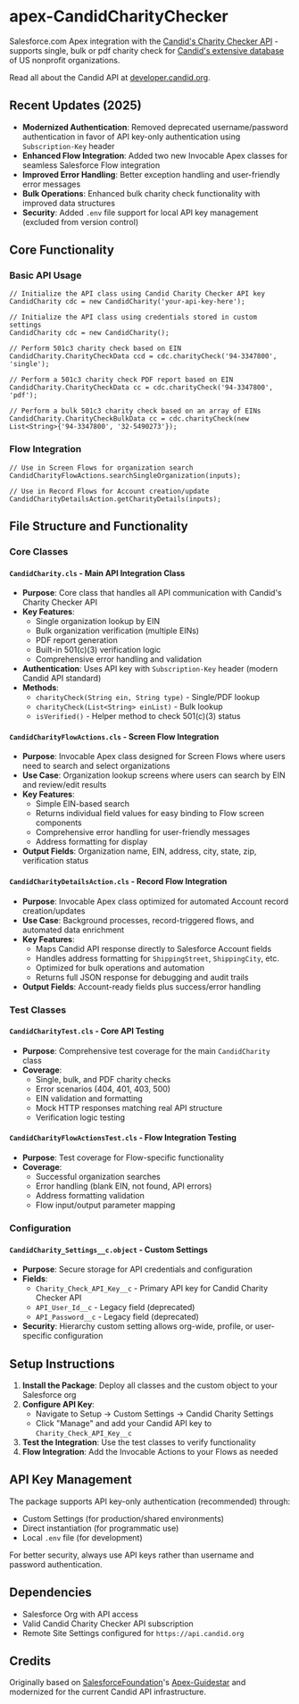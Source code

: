 apex-CandidCharityChecker
==============

Salesforce.com Apex integration with the [Candid's Charity Checker API](https://developer.candid.org/) - supports single, bulk or pdf charity check for [Candid's extensive database](http://www.candid.org/) of US nonprofit organizations.

Read all about the Candid API at [developer.candid.org](https://developer.candid.org/reference/welcome). 

## Recent Updates (2025)

- **Modernized Authentication**: Removed deprecated username/password authentication in favor of API key-only authentication using `Subscription-Key` header
- **Enhanced Flow Integration**: Added two new Invocable Apex classes for seamless Salesforce Flow integration
- **Improved Error Handling**: Better exception handling and user-friendly error messages
- **Bulk Operations**: Enhanced bulk charity check functionality with improved data structures
- **Security**: Added `.env` file support for local API key management (excluded from version control)

## Core Functionality

### Basic API Usage

```apex
// Initialize the API class using Candid Charity Checker API key
CandidCharity cdc = new CandidCharity('your-api-key-here');    

// Initialize the API class using credentials stored in custom settings
CandidCharity cdc = new CandidCharity();    

// Perform 501c3 charity check based on EIN
CandidCharity.CharityCheckData ccd = cdc.charityCheck('94-3347800', 'single');
        
// Perform a 501c3 charity check PDF report based on EIN
CandidCharity.CharityCheckData cc = cdc.charityCheck('94-3347800', 'pdf');
        
// Perform a bulk 501c3 charity check based on an array of EINs
CandidCharity.CharityCheckBulkData cc = cdc.charityCheck(new List<String>{'94-3347800', '32-5490273'});
```

### Flow Integration

```apex
// Use in Screen Flows for organization search
CandidCharityFlowActions.searchSingleOrganization(inputs);

// Use in Record Flows for Account creation/update
CandidCharityDetailsAction.getCharityDetails(inputs);
```

## File Structure and Functionality

### Core Classes

#### `CandidCharity.cls` - Main API Integration Class
- **Purpose**: Core class that handles all API communication with Candid's Charity Checker API
- **Key Features**:
  - Single organization lookup by EIN
  - Bulk organization verification (multiple EINs)
  - PDF report generation
  - Built-in 501(c)(3) verification logic
  - Comprehensive error handling and validation
- **Authentication**: Uses API key with `Subscription-Key` header (modern Candid API standard)
- **Methods**:
  - `charityCheck(String ein, String type)` - Single/PDF lookup
  - `charityCheck(List<String> einList)` - Bulk lookup
  - `isVerified()` - Helper method to check 501(c)(3) status

#### `CandidCharityFlowActions.cls` - Screen Flow Integration
- **Purpose**: Invocable Apex class designed for Screen Flows where users need to search and select organizations
- **Use Case**: Organization lookup screens where users can search by EIN and review/edit results
- **Key Features**:
  - Simple EIN-based search
  - Returns individual field values for easy binding to Flow screen components
  - Comprehensive error handling for user-friendly messages
  - Address formatting for display
- **Output Fields**: Organization name, EIN, address, city, state, zip, verification status

#### `CandidCharityDetailsAction.cls` - Record Flow Integration  
- **Purpose**: Invocable Apex class optimized for automated Account record creation/updates
- **Use Case**: Background processes, record-triggered flows, and automated data enrichment
- **Key Features**:
  - Maps Candid API response directly to Salesforce Account fields
  - Handles address formatting for `ShippingStreet`, `ShippingCity`, etc.
  - Optimized for bulk operations and automation
  - Returns full JSON response for debugging and audit trails
- **Output Fields**: Account-ready fields plus success/error handling

### Test Classes

#### `CandidCharityTest.cls` - Core API Testing
- **Purpose**: Comprehensive test coverage for the main `CandidCharity` class
- **Coverage**: 
  - Single, bulk, and PDF charity checks
  - Error scenarios (404, 401, 403, 500)
  - EIN validation and formatting
  - Mock HTTP responses matching real API structure
  - Verification logic testing

#### `CandidCharityFlowActionsTest.cls` - Flow Integration Testing
- **Purpose**: Test coverage for Flow-specific functionality
- **Coverage**:
  - Successful organization searches
  - Error handling (blank EIN, not found, API errors)
  - Address formatting validation
  - Flow input/output parameter mapping

### Configuration

#### `CandidCharity_Settings__c.object` - Custom Settings
- **Purpose**: Secure storage for API credentials and configuration
- **Fields**:
  - `Charity_Check_API_Key__c` - Primary API key for Candid Charity Checker API
  - `API_User_Id__c` - Legacy field (deprecated)
  - `API_Password__c` - Legacy field (deprecated)
- **Security**: Hierarchy custom setting allows org-wide, profile, or user-specific configuration

## Setup Instructions

1. **Install the Package**: Deploy all classes and the custom object to your Salesforce org
2. **Configure API Key**: 
   - Navigate to Setup → Custom Settings → Candid Charity Settings
   - Click "Manage" and add your Candid API key to `Charity_Check_API_Key__c`
3. **Test the Integration**: Use the test classes to verify functionality
4. **Flow Integration**: Add the Invocable Actions to your Flows as needed

## API Key Management

The package supports API key-only authentication (recommended) through:
- Custom Settings (for production/shared environments)
- Direct instantiation (for programmatic use)
- Local `.env` file (for development)

For better security, always use API keys rather than username and password authentication.

## Dependencies

- Salesforce Org with API access
- Valid Candid Charity Checker API subscription
- Remote Site Settings configured for `https://api.candid.org`

## Credits

Originally based on [SalesforceFoundation](https://github.com/SalesforceFoundation)'s [Apex-Guidestar](https://github.com/SalesforceFoundation/apex-guidestar) and modernized for the current Candid API infrastructure.
